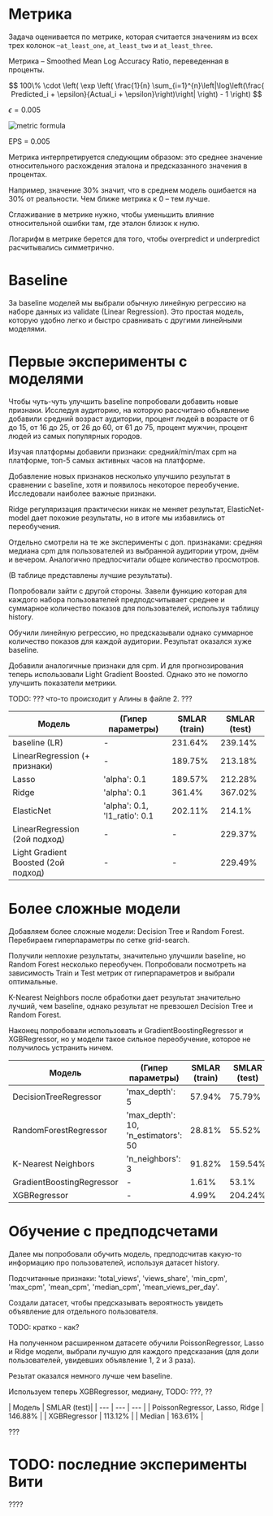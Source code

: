 # Метрика

Задача оценивается по метрике, которая считается значениям из всех трех колонок –`at_least_one`, `at_least_two` и `at_least_three`.

Метрика – Smoothed Mean Log Accuracy Ratio, переведенная в проценты.

$$ 100\% \cdot \left( \exp \left( \frac{1}{n} \sum_{i=1}^{n}\left|\log\left(\frac{ Predicted_i + \epsilon}{Actual_i + \epsilon}\right)\right| \right) - 1 \right) $$

$\epsilon = 0.005$

![metric formula](metric.png "формула в виде картинки")

EPS = 0.005

Метрика интерпретируется следующим образом: это среднее значение относительного расхождения эталона и предсказанного значения в процентах. 

Например, значение 30% значит, что в среднем модель ошибается на 30% от реальности. Чем ближе метрика к 0 – тем лучше.

Сглаживание в метрике нужно, чтобы уменьшить влияние относительной ошибки там, где эталон близок к нулю. 

Логарифм в метрике берется для того, чтобы overpredict и underpredict расчитывались симметрично.


# Baseline

За baseline моделей мы выбрали обычную линейную регрессию на наборе данных из validate (Linear Regression). Это простая модель, которую удобно легко и быстро сравнивать с другими линейными моделями.

# Первые эксперименты с моделями

Чтобы чуть-чуть улучшить baseline попробовали добавить новые признаки. Исследуя аудиторию, на которую рассчитано объявление добавили средний возраст аудитории, процент людей
в возрасте от 6 до 15, от 16 до 25, от 26 до 60, от 61 до 75, процент мужчин, процент людей из самых популярных городов.

Изучая платформы добавили признаки: средний/min/max cpm на платформе, топ-5 самых активных часов на платформе.

Добавление новых признаков несколько улучшило результат в сравнении с baseline, хотя и появилось некоторое переобучение. Исследовали наиболее важные признаки.

Ridge регуляризация практически никак не меняет результат, ElasticNet-model дает похожие результаты, но в итоге мы избавились от переобучения.

Отдельно смотрели на те же эксперименты с доп. признаками: средняя медиана cpm для пользователей из выбранной аудитории утром, днём и вечером. Аналогично предпосчитали общее количество просмотров.

(В таблице представлены лучшие результаты).

Попробовали зайти с другой стороны. Завели функцию которая для каждого набора пользователей предподсчитывает среднее и суммарное количество показов для пользователей, используя таблицу history.

Обучили линейную регрессию, но предсказывали однако суммарное количество показов для каждой аудитории. Результат оказался хуже baseline.

Добавили аналогичные признаки для cpm. И для прогнозирования теперь использовали Light Gradient Boosted. Однако это не помогло улучшить показатели метрики.

TODO: ??? что-то происходит у Алины в файле 2. ???


| Модель | (Гипер параметры) | SMLAR (train)| SMLAR (test)|
| --- | --- | --- | --- |
| baseline (LR) | - | 231.64% | 239.14% |
| LinearRegression (+ признаки) | - | 189.75% | 213.18% |
| Lasso | 'alpha': 0.1 | 189.57% | 212.28% |
| Ridge | 'alpha': 0.1 | 361.4% | 367.02% |
| ElasticNet | 'alpha': 0.1, 'l1_ratio': 0.1 | 202.11% | 214.1% |
| LinearRegression (2ой подход) | - | - | 229.37% |
| Light Gradient Boosted (2ой подход) | - | - | 229.49% |


# Более сложные модели

Добавляем более сложные модели: Decision Tree и Random Forest. Перебираем гиперпараметры по сетке grid-search.

Получили неплохие результаты, значительно улучшили baseline, но Random Forest несколько переобучен. Попробовали посмотреть на зависимость Train и Test метрик от гиперпараметров и выбрали оптимальные.

K-Nearest Neighbors после обработки дает результат значительно лучший, чем baseline, однако результат не превзошел Decision Tree и Random Forest.

Наконец попробовали использовать и GradientBoostingRegressor и XGBRegressor, но у модели такое сильное переобучение, которое не получилось устранить ничем.

| Модель | (Гипер параметры) | SMLAR (train)| SMLAR (test)|
| --- | --- | --- | --- |
| DecisionTreeRegressor | 'max_depth': 5 | 57.94% | 75.79% |
| RandomForestRegressor | 'max_depth': 10, 'n_estimators': 50 | 28.81% | 55.52% |
| K-Nearest Neighbors |  'n_neighbors': 3 | 91.82% | 159.54% |
| GradientBoostingRegressor | - | 1.61% | 53.1% |
| XGBRegressor | - | 4.99% | 204.24% |

# Обучение с предподсчетами

Далее мы попробовали обучить модель, предподсчитав какую-то информацию про пользователей, используя датасет history.

Подсчитанные признаки: 'total_views', 'views_share', 'min_cpm', 'max_cpm', 'mean_cpm', 'median_cpm', 'mean_views_per_day'.

Создали датасет, чтобы предсказывать вероятность увидеть объявление для отдельного пользователя.

TODO: кратко - как?

На полученном расширенном датасете обучили PoissonRegressor, Lasso и Ridge модели, выбрали лучшую для каждого предсказания (для доли пользователей, увидевших объявление 1, 2 и 3 раза).

Резьтат оказался немного лучше чем baseline.

Используем теперь XGBRegressor, медиану, TODO: ???, ??

| Модель | SMLAR (test)|
| --- | --- | --- |
| PoissonRegressor, Lasso, Ridge | 146.88% |
| XGBRegressor | 113.12% |
| Median | 163.61% |

???

# TODO: последние эксперименты Вити

????
